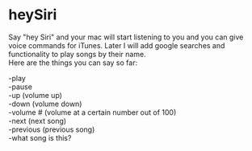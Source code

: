 # heySiri
Say "hey Siri" and your mac will start listening to you and you can give voice commands for iTunes. Later I will add google searches and functionality to play songs by their name.  
Here are the things you can say so far:  

-play  
-pause  
-up                      	(volume up)  
-down                     (volume down)  
-volume #                 (volume at a certain number out of 100)  
-next                     (next song)  
-previous                 (previous song)  
-what song is this?  
